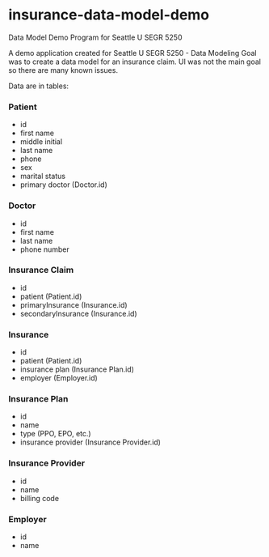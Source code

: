 # insurance-data-model-demo
Data Model Demo Program for Seattle U SEGR 5250

A demo application created for Seattle U SEGR 5250 - Data Modeling
Goal was to create a data model for an insurance claim. 
UI was not the main goal so there are many known issues.

Data are in tables:

### Patient
 + id
 + first name
 + middle initial
 + last name
 + phone
 + sex
 + marital status
 + primary doctor (Doctor.id)

### Doctor
 + id
 + first name
 + last name
 + phone number

### Insurance Claim
 + id
 + patient (Patient.id)
 + primaryInsurance (Insurance.id)
 + secondaryInsurance (Insurance.id)

### Insurance
 + id
 + patient (Patient.id)
 + insurance plan (Insurance Plan.id)
 + employer (Employer.id)

### Insurance Plan
 + id
 + name
 + type (PPO, EPO, etc.)
 + insurance provider (Insurance Provider.id)

### Insurance Provider
 + id
 + name
 + billing code

### Employer
 + id
 + name
